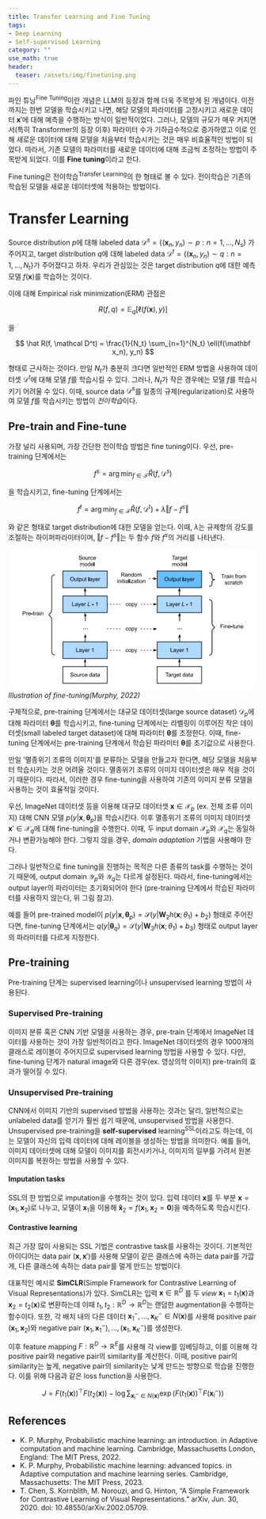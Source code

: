 ```yaml
---
title: Transfer Learning and Fine Tuning
tags: 
- Deep Learning
- Self-supervised Learning
category: ""
use_math: true
header:
  teaser: /assets/img/finetuning.png
---
```


파인 튜닝<sup>Fine Tuning</sup>이란 개념은 LLM의 등장과 함께 더욱 주목받게 된 개념이다. 이전까지는 한번 모델을 학습시키고 나면, 해당 모델의 파라미터를 고정시키고 새로운 데이터 $\mathbf x'$에 대해 예측을 수행하는 방식이 일반적이었다. 그러나, 모델의 규모가 매우 커지면서(특히 Transformer의 등장 이후) 파라미터 수가 기하급수적으로 증가하였고 이로 인해 새로운 데이터에 대해 모델을 처음부터 학습시키는 것은 매우 비효율적인 방법이 되었다. 따라서, 기존 모델의 파라미터를 새로운 데이터에 대해 조금씩 조정하는 방법이 주목받게 되었다. 이를 **Fine tuning**이라고 한다.

Fine tuning은 전이학습<sup>Transfer Learning</sup>의 한 형태로 볼 수 있다. 전이학습은 기존의 학습된 모델을 새로운 데이터셋에 적용하는 방법이다.

# Transfer Learning

Source distribution $p$에 대해 labeled data $\mathcal D^s = \{(\mathbf x_n, y_n) \sim p : n=1,\ldots,N_s\}$ 가 주어지고, target distribution $q$에 대해 labeled data $\mathcal D^t = \{(\mathbf x_n, y_n) \sim q : n=1,\ldots,N_t\}$가 주어졌다고 하자. 우리가 관심있는 것은 target distribution $q$에 대한 예측 모델 $f(\mathbf x)$를 학습하는 것이다. 

이에 대해 Empirical risk minimization(ERM) 관점은

$$
R(f,q) = \mathbb E_q[\ell(f(\mathbf x), y)]
$$

을

$$
\hat R(f, \mathcal D^t) = \frac{1}{N_t} \sum_{n=1}^{N_t} \ell(f(\mathbf x_n), y_n)
$$

형태로 근사하는 것이다. 만일 $N_t$가 충분히 크다면 일반적인 ERM 방법을 사용하여 데이터셋 $\mathcal D^t$에 대해 모델 $f$를 학습시킬 수 있다. 그러나, $N_t$가 작은 경우에는 모델 $f$를 학습시키기 어려울 수 있다. 이때, source data $\mathcal D^s$를 일종의 규제(regularization)로 사용하여 모델 $f$를 학습시키는 방법이 *전이학습*이다.

## Pre-train and Fine-tune

가장 널리 사용되며, 가장 간단한 전이학습 방법은 fine tuning이다. 우선, pre-training 단계에서는 

$$
f^s = \arg\min_{f\in\mathcal F} \hat R(f, \mathcal D^s)
$$

을 학습시키고, fine-tuning 단계에서는

$$
f^t = \arg\min_{f\in\mathcal F} \hat R(f, \mathcal D^t) + \lambda\Vert f - f^s \Vert
$$

와 같은 형태로 target distribution에 대한 모델을 얻는다. 이때, $\lambda$는 규제항의 강도를 조절하는 하이퍼파라미터이며, $\Vert f - f^s \Vert$는 두 함수 $f$와 $f^s$의 거리를 나타낸다.


![](/assets/img/finetuning.png)
*Illustration of fine-tuning(Murphy, 2022)*

구체적으로, pre-training 단계에서는 대규모 데이터셋(large source dataset) $\mathcal D_p$에 대해 파라미터 $\boldsymbol \theta$를 학습시키고, fine-tuning 단계에서는 라벨링이 이루어진 작은 데이터셋(small labeled target dataset)에 대해 파라미터 $\boldsymbol \theta$를 조정한다. 이때, fine-tuning 단계에서는 pre-training 단계에서 학습된 파라미터 $\boldsymbol \theta$를 초기값으로 사용한다.


만일 '멸종위기 조류의 이미지'를 분류하는 모델을 만들고자 한다면, 해당 모델을 처음부터 학습시키는 것은 어려울 것이다. 멸종위기 조류의 이미지 데이터셋은 매우 적을 것이기 때문이다. 따라서, 이러한 경우 fine-tuning을 사용하여 기존의 이미지 분류 모델을 사용하는 것이 효율적일 것이다.

우선, ImageNet 데이터셋 등을 이용해 대규모 데이터셋 $\mathbf x\in \mathcal X_p$ (ex. 전체 조류 이미지) 대해 CNN 모델 $p(y\vert \mathbf x, \boldsymbol\theta_p)$을 학습시킨다. 이후 멸종위기 조류의 이미지 데이터셋 $\mathbf x'\in \mathcal X_q$에 대해 fine-tuning을 수행한다. 이때, 두 input domain $\mathcal X_p$와 $\mathcal X_q$는 동일하거나 변환가능해야 한다. 그렇지 않을 경우, *domain adaptation* 기법을 사용해야 한다.

그러나 일반적으로 fine tuning을 진행하는 목적은 다른 종류의 task를 수행하는 것이기 때문에, output domain $\mathcal Y_p$와 $\mathcal Y_q$는 다르게 설정된다. 따라서, fine-tuning에서는 output layer의 파라미터는 초기화되어야 한다 (pre-training 단계에서 학습된 파라미터를 사용하지 않는다, 위 그림 참고).

예를 들어 pre-trained model이 $p(y\vert \mathbf x, \boldsymbol\theta_p)=\mathcal S(y\vert \mathbf W_2 h(\mathbf x;\theta_1) + b_2)$ 형태로 주어진다면, fine-tuning 단계에서는 $q(y\vert \boldsymbol \theta_q)=\mathcal S(y\vert \mathbf W_3 h(\mathbf x;\theta_1) + b_3)$ 형태로 output layer의 파라미터를 다르게 지정한다.

## Pre-training

Pre-training 단계는 supervised learning이나 unsupervised learning 방법이 사용된다. 

### Supervised Pre-training

이미지 분류 혹은 CNN 기반 모델을 사용하는 경우, pre-train 단계에서 ImageNet 데이터를 사용하는 것이 가장 일반적이라고 한다. ImageNet 데이터셋의 경우 1000개의 클래스로 레이블이 주어지므로 supervised learning 방법을 사용할 수 있다. 다만, fine-tuning 단계가 natural image와 다른 경우(ex. 영상의학 이미지) pre-train의 효과가 떨어질 수 있다.

### Unsupervised Pre-training

CNN에서 이미지 기반의 supervised 방법을 사용하는 것과는 달리, 일반적으로는 unlabeled data를 얻기가 훨씬 쉽기 때문에, unsupervised 방법을 사용한다. Unsupervised pre-training을 **self-supervised** learning<sup>SSL</sup>이라고도 하는데, 이는 모델이 자신의 입력 데이터에 대해 레이블을 생성하는 방법을 의미한다. 예를 들어, 이미지 데이터셋에 대해 모델이 이미지를 회전시키거나, 이미지의 일부를 가려서 원본 이미지를 복원하는 방법을 사용할 수 있다.

#### Imputation tasks

SSL의 한 방법으로 imputation을 수행하는 것이 있다. 입력 데이터 $\mathbf x$를 두 부분 $\mathbf x = (\mathbf x_1, \mathbf x_2)$로 나누고, 모델이 $\mathbf x_1$을 이용해 $\mathbf{\hat x}_2= f(\mathbf{x}_1, \mathbf{x}_2=\mathbf 0)$을 예측하도록 학습시킨다.

#### Contrastive learning

최근 가장 많이 사용되는 SSL 기법은 contrastive task를 사용하는 것이다. 기본적인 아이디어는 data pair $(\mathbf x, \mathbf x')$를 사용해 모델이 같은 클래스에 속하는 data pair를 가깝게, 다른 클래스에 속하는 data pair를 멀게 만드는 방법이다.

대표적인 예시로 **SimCLR**(Simple Framework for Contrastive Learning of Visual Representations)가 있다. SimCLR는 입력 $\mathbf{x}\in \mathbb{R}^D$ 를 두 *view* $\mathbf{x}_1=t_1(\mathbf{x})$과 $\mathbf{x}_2=t_2(\mathbf{x})$로 변환하는데 이때 $t_1,t_2 : \mathbb{R}^D \to \mathbb{R}^D$는 랜덤한 augmentation을 수행하는 함수이다. 또한, 각 배치 내의 다른 데이터 $\mathbf{x}_1^-, \ldots, \mathbf{x}_K^- \in N(\mathbf{x})$를 사용해 positive pair $(\mathbf{x}_1, \mathbf{x}_2)$와 negative pair $(\mathbf{x}_1, \mathbf{x}_1^-), \ldots, (\mathbf{x}_1, \mathbf{x}_K^-)$를 생성한다. 

이후 feature mapping $F: \mathbb{R}^D \to \mathbb{R}^E$를 사용해 각 view를 임베딩하고, 이를 이용해 각 positive pair와 negative pair의 similarity를 계산한다. 이때, positive pair의 similarity는 높게, negative pair의 similarity는 낮게 만드는 방향으로 학습을 진행한다. 이를 위해 다음과 같은 loss function을 사용한다.

$$
J = F(t_1(\mathbf{x}))^\top F(t_2(\mathbf{x})) - \log \sum_{\mathbf{x}_i^-\in N(\mathbf x)} \exp(F(t_1(\mathbf{x}))^\top F(\mathbf{x}_i^-))
$$



## References
- K. P. Murphy, Probabilistic machine learning: an introduction. in Adaptive computation and machine learning. Cambridge, Massachusetts London, England: The MIT Press, 2022.
- K. P. Murphy, Probabilistic machine learning: advanced topics. in Adaptive computation and machine learning series. Cambridge, Massachusetts: The MIT Press, 2023.
- T. Chen, S. Kornblith, M. Norouzi, and G. Hinton, “A Simple Framework for Contrastive Learning of Visual Representations.” arXiv, Jun. 30, 2020. doi: 10.48550/arXiv.2002.05709.
